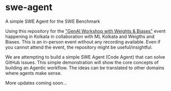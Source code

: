 # swe-agent
A simple SWE Agent for the SWE Benchmark

Using this repository for the ["GenAI Workshop with Weights & Biases"](https://www.commudle.com/communities/machine-learning-kolkata/events/ml-workshop-with-weights-biases) event happening in Kolkata in collaboration with ML Kolkata and Weigths and Biases. This is an in-person event without any recording available. Even if you cannot attend the event, the repository might be useful/insightful.

We are attempting to build a simple SWE Agent (Code Agent) that can solve GitHub issues. This simple demonstration will show the core concepts of building an Agentic workflow. The ideas can be translated to other domains where agents make sense.

More updates coming soon...

